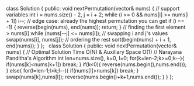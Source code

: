 class Solution {
public:
void nextPermutation(vector<int>& nums) {
// support variables
int i = nums.size() - 2, j = i + 2;
while (i >= 0 && nums[i] >= nums[i + 1]) i--;
// edge case: already the highest permutation you can get
if (i == -1) {
reverse(begin(nums), end(nums));
return;
}
// finding the first element > nums[i]
while (nums[--j] <= nums[i]);
// swapping i and j's values
swap(nums[i], nums[j]);
// ordering the rest
sort(begin(nums) + i + 1, end(nums));
}
};
​
​
class Solution {
public:
void nextPermutation(vector<int>& nums) {
// Optimal Solution Time O(N) & Auxiliary Space O(1)
// Narayana Panditha's Algorithm
int len=nums.size(), k=0, l=0;
for(k=len-2;k>=0;k--){
if(nums[k]<nums[k+1])
break;
}
if(k<0){
reverse(nums.begin(),nums.end());
}
else{
for(l=len-1;l>k;l--){
if(nums[l]>nums[k])
break;
}
swap(nums[k],nums[l]);
reverse(nums.begin()+k+1,nums.end());
}
}
};
